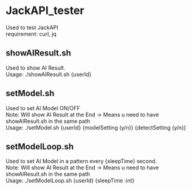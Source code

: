 # JackAPI_tester
Used to test JackAPI<br>
requirement: curl, jq<br> 

## showAIResult.sh
Used to show AI Result.<br>
Usage: ./showAIResult.sh {userId}<br>

## setModel.sh
Used to set AI Model ON/OFF<br>
Note: Will show AI Result at the End -> Means u need to have showAIResult.sh in the same path<br>
Usage: ./setModel.sh {userId} {modelSetting (y/n)} {detectSetting (y/n)}<br>

## setModelLoop.sh
Used to set AI Model in a pattern every {sleepTime} second.<br>
Note: Will show AI Result at the End -> Means u need to have showAIResult.sh in the same path<br>
Usage: ./setModelLoop.sh {userId} {sleepTime :int}<br>
